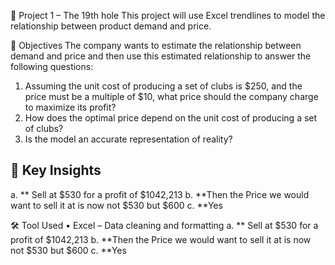 📌 Project 1 – The 19th hole This project will use Excel trendlines to model the relationship between product demand and price.

📌 Objectives 
The company wants to estimate the relationship between demand and price and then use this estimated relationship to answer the following questions:
1.	Assuming the unit cost of producing a set of clubs is $250, and the price must be a multiple of $10, what price should the company charge to maximize its profit?
2.	How does the optimal price depend on the unit cost of producing a set of clubs?
3.	Is the model an accurate representation of reality?
## 📌 Key Insights
a.	**  Sell at $530 for a profit of $1042,213
b.	**Then the Price we would want to sell it at is now not $530 but $600
c.	**Yes 

🛠️ Tool Used • Excel – Data cleaning and formatting
a. ** Sell at $530 for a profit of $1042,213 b. **Then the Price we would want to sell it at is now not $530 but $600 c. **Yes

